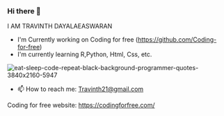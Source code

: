 ### Hi there 👋

I AM TRAVINTH DAYALAEASWARAN

- I'm Currently working on Coding for free  (https://github.com/Coding-for-free)
- I'm currently learning R,Python, Html, Css, etc.

![eat-sleep-code-repeat-black-background-programmer-quotes-3840x2160-5947](https://user-images.githubusercontent.com/94104126/181475101-a996232a-9dbe-4f86-bf4e-4b51fae1f345.png)

- 📫 How to reach me: Travinth21@gmail.com

Coding for free website: https://codingforfree.com/


